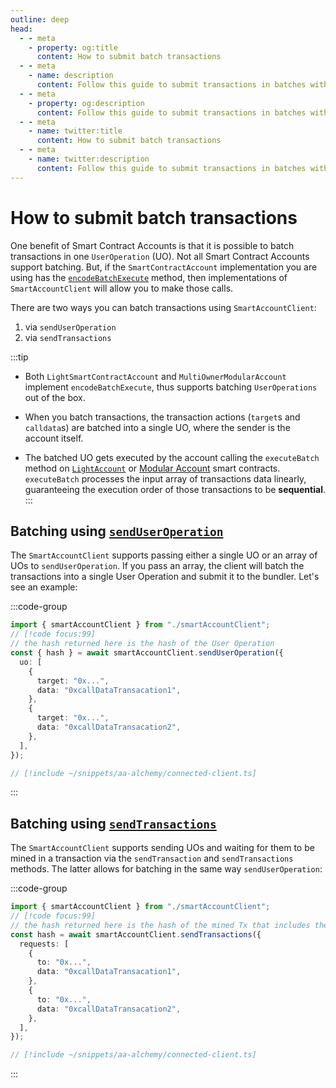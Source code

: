 ```yaml
---
outline: deep
head:
  - - meta
    - property: og:title
      content: How to submit batch transactions
  - - meta
    - name: description
      content: Follow this guide to submit transactions in batches with Account Kit, a vertically integrated stack for building apps that support ERC-4337 and ERC-6900.
  - - meta
    - property: og:description
      content: Follow this guide to submit transactions in batches with Account Kit, a vertically integrated stack for building apps that support ERC-4337 and ERC-6900.
  - - meta
    - name: twitter:title
      content: How to submit batch transactions
  - - meta
    - name: twitter:description
      content: Follow this guide to submit transactions in batches with Account Kit, a vertically integrated stack for building apps that support ERC-4337 and ERC-6900.
---
```


# How to submit batch transactions

One benefit of Smart Contract Accounts is that it is possible to batch transactions in one `UserOperation` (UO). Not all Smart Contract Accounts support batching. But, if the `SmartContractAccount` implementation you are using has the [`encodeBatchExecute`](/packages/aa-core/accounts/) method, then implementations of `SmartAccountClient` will allow you to make those calls.

There are two ways you can batch transactions using `SmartAccountClient`:

1. via `sendUserOperation`
2. via `sendTransactions`

:::tip

- Both `LightSmartContractAccount` and `MultiOwnerModularAccount` implement `encodeBatchExecute`, thus supports batching `UserOperations` out of the box.

- When you batch transactions, the transaction actions (`target`s and `calldata`s) are batched into a single UO, where the sender is the account itself.

- The batched UO gets executed by the account calling the `executeBatch` method on [`LightAccount`](https://github.com/alchemyplatform/light-account/blob/v1.1.0/src/LightAccount.sol) or [Modular Account](https://github.com/alchemyplatform/modular-account/blob/develop/src/account/UpgradeableModularAccount.sol) smart contracts. `executeBatch` processes the input array of transactions data linearly, guaranteeing the execution order of those transactions to be **sequential**.
  :::

## Batching using [`sendUserOperation`](/packages/aa-core/smart-account-client/actions/sendUserOperation.md)

The `SmartAccountClient` supports passing either a single UO or an array of UOs to `sendUserOperation`. If you pass an array, the client will batch the transactions into a single User Operation and submit it to the bundler. Let's see an example:

:::code-group

```ts [example.ts]
import { smartAccountClient } from "./smartAccountClient";
// [!code focus:99]
// the hash returned here is the hash of the User Operation
const { hash } = await smartAccountClient.sendUserOperation({
  uo: [
    {
      target: "0x...",
      data: "0xcallDataTransacation1",
    },
    {
      target: "0x...",
      data: "0xcallDataTransacation2",
    },
  ],
});
```

```ts [smartAccountClient.ts]
// [!include ~/snippets/aa-alchemy/connected-client.ts]
```

:::

## Batching using [`sendTransactions`](/packages/aa-core/smart-account-client/actions/sendTransactions.md)

The `SmartAccountClient` supports sending UOs and waiting for them to be mined in a transaction via the `sendTransaction` and `sendTransactions` methods. The latter allows for batching in the same way `sendUserOperation`:

:::code-group

```ts [example.ts]
import { smartAccountClient } from "./smartAccountClient";
// [!code focus:99]
// the hash returned here is the hash of the mined Tx that includes the UserOperation
const hash = await smartAccountClient.sendTransactions({
  requests: [
    {
      to: "0x...",
      data: "0xcallDataTransacation1",
    },
    {
      to: "0x...",
      data: "0xcallDataTransacation2",
    },
  ],
});
```

```ts [smartAccountClient.ts]
// [!include ~/snippets/aa-alchemy/connected-client.ts]
```

:::
